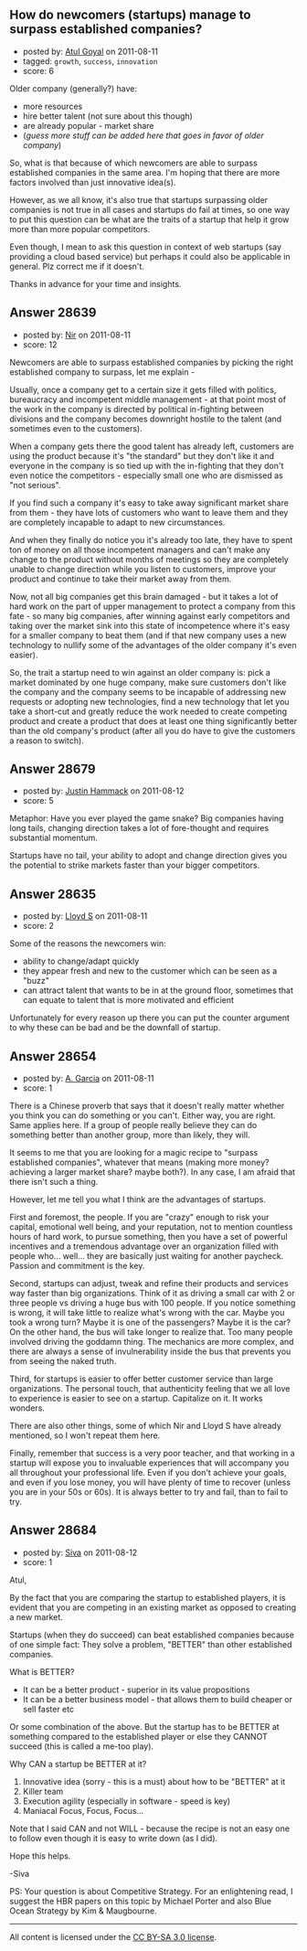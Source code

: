 ## How do newcomers (startups) manage to surpass established companies?

- posted by: [Atul Goyal](https://stackexchange.com/users/-1/11816-atul-goyal) on 2011-08-11
- tagged: `growth`, `success`, `innovation`
- score: 6

Older company (generally?) have:

 - more resources
 - hire better talent (not sure about this though)
 - are already popular - market share
 - (*guess more stuff can be added here that goes in favor of older company*)

So, what is that because of which newcomers are able to surpass established companies in the same area. I'm hoping that there are more factors involved than just innovative idea(s).

However, as we all know, it's also true that startups surpassing older companies is not true in all cases and startups do fail at times, so one way to put this question can be what are the traits of a startup that help it grow more than more popular competitors.

Even though, I mean to ask this question in context of web startups (say providing a cloud based service) but perhaps it could also be applicable in general. Plz correct me if it doesn't.

Thanks in advance for your time and insights.


## Answer 28639

- posted by: [Nir](https://stackexchange.com/users/-1/4237-nir) on 2011-08-11
- score: 12

Newcomers are able to surpass established companies by picking the right established company to surpass, let me explain - 

Usually, once a company get to a certain size it gets filled with politics, bureaucracy and incompetent middle management - at that point most of the work in the company is directed by political in-fighting between divisions and the company becomes downright hostile to the talent (and sometimes even to the customers).

When a company gets there the good talent has already left, customers are using the product because it's "the standard" but they don't like it and everyone in the company is so tied up with the in-fighting that they don't even notice the competitors - especially small one who are dismissed as "not serious".

If you find such a company it's easy to take away significant market share from them - they have lots of customers who want to leave them and they are completely incapable to adapt to new circumstances.

And when they finally do notice you it's already too late, they have to spent ton of money on all those incompetent managers and can't make any change to the product without months of meetings so they are completely unable to change direction while you listen to customers, improve your product and continue to take their market away from them.

Now, not all big companies get this brain damaged - but it takes a lot of hard work on the part of upper management to protect a company from this fate - so many big companies, after winning against early competitors and taking over the market sink into this state of incompetence where it's easy for a smaller company to beat them (and if that new company uses a new technology to nullify some of the advantages of the older company it's even easier).

So, the trait a startup need to win against an older company is: pick a market dominated by one huge company, make sure customers don't like the company and the company seems to be incapable of addressing new requests or adopting new technologies, find a new technology that let you take a short-cut and greatly reduce the work needed to create competing product and create a product that does at least one thing significantly better than the old company's product (after all you do have to give the customers a reason to switch).


## Answer 28679

- posted by: [Justin Hammack](https://stackexchange.com/users/-1/5646-justin-hammack) on 2011-08-12
- score: 5

Metaphor: Have you ever played the game snake? Big companies having long tails, changing direction takes a lot of fore-thought and requires substantial momentum.

Startups have no tail, your ability to adopt and change direction gives you the potential to strike markets faster than your bigger competitors.



## Answer 28635

- posted by: [Lloyd S](https://stackexchange.com/users/-1/12549-lloyd-s) on 2011-08-11
- score: 2

Some of the reasons the newcomers win:

- ability to change/adapt quickly
- they appear fresh and new to the customer which can be seen as a "buzz"
- can attract talent that wants to be in at the ground floor, sometimes that can equate to talent that is more motivated and efficient


Unfortunately for every reason up there you can put the counter argument to why these can be bad and be the downfall of startup.




## Answer 28654

- posted by: [A. Garcia](https://stackexchange.com/users/-1/1659-a-garcia) on 2011-08-11
- score: 1

There is a Chinese proverb that says that it doesn't really matter whether you think you can do something or you can't. Either way, you are right. Same applies here. If a group of people really believe they can do something better than another group, more than likely, they will. 

It seems to me that you are looking for a magic recipe to "surpass established companies", whatever that means (making more money? achieving a larger market share? maybe both?). In any case, I am afraid that there isn't such a thing. 

However, let me tell you what I think are the advantages of startups. 

First and foremost, the people. If you are "crazy" enough to risk your capital, emotional well being, and your reputation, not to mention countless hours of hard work, to pursue something, then you have a set of powerful incentives and a tremendous advantage over an organization filled with people who... well... they are basically just waiting for another paycheck. Passion and commitment is the key.

Second, startups can adjust, tweak and refine their products and services way faster than big organizations. Think of it as driving a small car with 2 or three people vs driving a huge bus with 100 people. If you notice something is wrong, it will take little to realize what's wrong with the car. Maybe you took a wrong turn? Maybe it is one of the passengers? Maybe it is the car? On the other hand, the bus will take longer to realize that. Too many people involved driving the goddamn thing. The mechanics are more complex, and there are always a sense of invulnerability inside the bus that prevents you from seeing the naked truth. 

Third, for startups is easier to offer better customer service than large organizations. The personal touch, that authenticity feeling that we all love to experience is easier to see on a startup. Capitalize on it. It works wonders.  

There are also other things, some of which Nir and Lloyd S have already mentioned, so I won't repeat them here. 

Finally, remember that success is a very poor teacher, and that working in a startup will expose you to invaluable experiences that will accompany you all throughout your professional life. Even if you don't achieve your goals, and even if you lose money, you will have plenty of time to recover (unless you are in your 50s or 60s). It is always better to try and fail, than to fail to try. 

 






## Answer 28684

- posted by: [Siva](https://stackexchange.com/users/-1/12039-siva) on 2011-08-12
- score: 1

Atul, 

By the fact that you are comparing the startup to established players, it is evident that you are competing in an existing market as opposed to creating a new market.

Startups (when they do succeed) can beat established companies because of one simple fact:  They solve a problem, "BETTER" than other established companies.

What is BETTER? 

 - It can be a better product - superior in its value propositions
 - It can be a better business model - that allows them to build cheaper or sell faster etc

Or some combination of the above. But the startup has to be BETTER at something compared to the established player or else they CANNOT succeed (this is called a me-too play).

Why CAN a startup be BETTER at it?

 1. Innovative idea (sorry - this is a must) about how to be "BETTER" at it
 2. Killer team
 3. Execution agility (especially in software - speed is key)
 4. Maniacal Focus, Focus, Focus...

Note that I said CAN and not WILL - because the recipe is not an easy one to follow even though it is easy to write down (as I did).

Hope this helps.

-Siva

PS: Your question is about Competitive Strategy. For an enlightening read, I suggest the HBR papers on this topic by Michael Porter and also Blue Ocean Strategy by Kim & Maugbourne.



---

All content is licensed under the [CC BY-SA 3.0 license](https://creativecommons.org/licenses/by-sa/3.0/).
